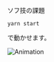 ソフ技の課題
```
yarn start
```
で動かせます。

![Animation](https://user-images.githubusercontent.com/66813233/149993748-b2368cc5-2336-49a5-beaa-2b17a19937b5.gif)
